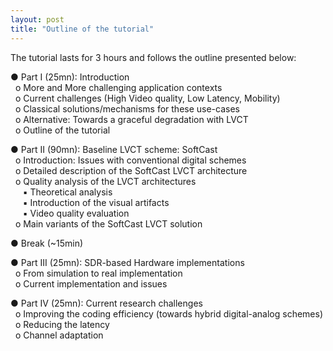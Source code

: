 ```yaml
---
layout: post
title: "Outline of the tutorial"
---
```


The tutorial lasts for 3 hours and follows the outline presented below:

● Part I (25mn): Introduction <br>
&nbsp; o More and More challenging application contexts <br>
&nbsp; o Current challenges (High Video quality, Low Latency, Mobility) <br>
&nbsp; o Classical solutions/mechanisms for these use-cases <br>
&nbsp; o Alternative: Towards a graceful degradation with LVCT <br>
&nbsp; o Outline of the tutorial 

● Part II (90mn): Baseline LVCT scheme: SoftCast <br>
&nbsp; o Introduction: Issues with conventional digital schemes <br>
&nbsp; o Detailed description of the SoftCast LVCT architecture <br>
&nbsp; o Quality analysis of the LVCT architectures <br>
&nbsp;&nbsp;&nbsp;&nbsp;   ▪ Theoretical analysis <br>
&nbsp;&nbsp;&nbsp;&nbsp;   ▪ Introduction of the visual artifacts <br>
&nbsp;&nbsp;&nbsp;&nbsp;   ▪ Video quality evaluation <br>
&nbsp; o Main variants of the SoftCast LVCT solution

● Break (~15min)

● Part III (25mn): SDR-based Hardware implementations <br>
&nbsp; o From simulation to real implementation <br>
&nbsp; o Current implementation and issues

● Part IV (25mn): Current research challenges <br>
&nbsp; o Improving the coding efficiency (towards hybrid digital-analog schemes) <br>
&nbsp; o Reducing the latency <br>
&nbsp; o Channel adaptation 
